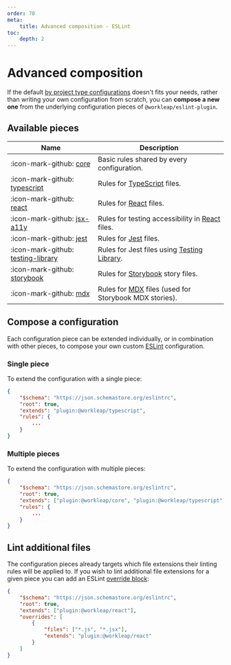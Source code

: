 ```yaml
---
order: 70
meta:
    title: Advanced composition - ESLint
toc:
    depth: 2
---
```


# Advanced composition

If the default [by project type configurations](default.md/#available-configurations) doesn't fits your needs, rather than writing your own configuration from scratch, you can **compose a new one** from the underlying configuration pieces of `@workleap/eslint-plugin`.

## Available pieces

| Name | Description |
| ---  | --- |
| :icon-mark-github: [core](https://github.com/gsoft-inc/wl-web-configs/blob/main/packages/eslint-plugin/lib/config/core.ts) | Basic rules shared by every configuration. |
| :icon-mark-github: [typescript](https://github.com/gsoft-inc/wl-web-configs/blob/main/packages/eslint-plugin/lib/config/typescript.ts) | Rules for [TypeScript](https://www.typescriptlang.org/) files. |
| :icon-mark-github: [react](https://github.com/gsoft-inc/wl-web-configs/blob/main/packages/eslint-plugin/lib/config/react.ts) | Rules for [React](https://react.dev/) files. |
| :icon-mark-github: [jsx-a11y](https://github.com/gsoft-inc/wl-web-configs/blob/main/packages/eslint-plugin/lib/config/jsx-a11y.ts) | Rules for testing accessibility in [React](https://react.dev/) files. |
| :icon-mark-github: [jest](https://github.com/gsoft-inc/wl-web-configs/blob/main/packages/eslint-plugin/lib/config/jest.ts) | Rules for [Jest](https://jestjs.io/) files. |
| :icon-mark-github: [testing-library](https://github.com/gsoft-inc/wl-web-configs/blob/main/packages/eslint-plugin/lib/config/testing-library.ts) | Rules for Jest files using [Testing Library](https://testing-library.com/). |
| :icon-mark-github: [storybook](https://github.com/gsoft-inc/wl-web-configs/blob/main/packages/eslint-plugin/lib/config/storybook.ts) | Rules for [Storybook](https://storybook.js.org/) story files. |
| :icon-mark-github: [mdx](https://github.com/gsoft-inc/wl-web-configs/blob/main/packages/eslint-plugin/lib/config/mdx.ts) | Rules for [MDX](https://mdxjs.com/) files (used for Storybook MDX stories). |

## Compose a configuration

Each configuration piece can be extended individually, or in combination with other pieces, to compose your own custom [ESLint](https://eslint.org/) configuration.

### Single piece

To extend the configuration with a single piece:

```json !#4 .eslintrc.json
{
    "$schema": "https://json.schemastore.org/eslintrc",
    "root": true,
    "extends": "plugin:@workleap/typescript",
    "rules": {
        ...
    }
}
```

### Multiple pieces

To extend the configuration with multiple pieces:

```json !#4 .eslintrc.json
{
    "$schema": "https://json.schemastore.org/eslintrc",
    "root": true,
    "extends": ["plugin:@workleap/core", "plugin:@workleap/typescript"],
    "rules": {
        ...
    }
}
```

## Lint additional files

The configuration pieces already targets which file extensions their linting rules will be applied to. If you wish to lint additional file extensions for a given piece you can add an ESLint [override block](https://eslint.org/docs/latest/use/configure/configuration-files#how-do-overrides-work):

```json !#5-10 .eslintrc.json
{
    "$schema": "https://json.schemastore.org/eslintrc",
    "root": true,
    "extends": ["plugin:@workleap/react"],
    "overrides": [
        {
            "files": ["*.js", "*.jsx"],
            "extends": "plugin:@workleap/react"
        }
    ]
}
```





